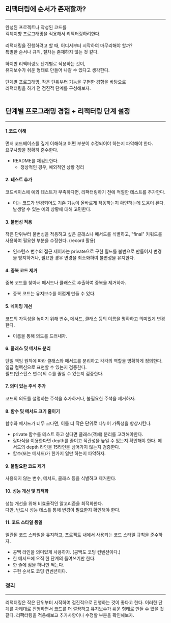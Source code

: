 ## 리팩터링에 순서가 존재할까?
***
완성된 프로젝트나 작성된 코드를 <br>
객체지향 프로그래밍을 적용해서 리팩터링하려한다. <br>
<br>
리팩터링을 진행하려고 할 때, 어디서부터 시작하여 마무리해야 할까?<br>
특별한 순서나 규칙, 절차는 존재하지 않는 것 같다.<br>
<br>
하지만 리팩터링도 단계별로 적용하는 것이, <br>
유지보수가 쉬운 형태로 만들어 나갈 수 있다고 생각한다. <br>
<br>
단계별 프로그래밍, 작은 단위부터 기능을 구현한 경험을 바탕으로 <br>
리팩터링을 하기 전 점진적 단계를 구성해보자.<br>
<br>

## 단계별 프로그래밍 경험 + 리팩터링 단계 설정
***
#### 1.코드 이해
먼저 코드베이스를 깊게 이해하고 어떤 부분이 수정되어야 하는지 파악해야 한다.
<br> 요구사항을 정확히 준수한다.
* README를 재검토한다.
  * 정상적인 경우, 예외적인 상황 정리

#### 2. 테스트 추가
코드베이스에 예외 테스트가 부족하다면, 리팩터링하기 전에 적절한 테스트를 추가한다.
* 이는 코드가 변경되어도 기존 기능이 올바르게 작동하는지 확인하는데 도움이 된다.
발생할 수 있는 예외 상황에 대해 고민한다.

#### 3. 불변성 적용
작은 단위부터 불변성을 적용하고 싶은 클래스나 메서드를 식별하고, "final" 키워드를 사용하여 필요한 부분을 수정한다. (record 활용)
* 인스턴스 변수의 접근 제어자는 private으로 구현
필드를 불변으로 만들어서 변경을 방지하거나, 필요한 경우 변경을 최소화하여 불변성을 유지한다.

#### 4. 중복 코드 제거
중복 코드를 찾아서 메서드나 클래스로 추출하여 중복을 제거하자.
* 중복 코드는 유지보수를 어렵게 만들 수 있다.

#### 5. 네이밍 개선
코드의 가독성을 높이기 위해 변수, 메서드, 클래스 등의 이름을 명확하고 의미있게 변경한다.
* 이름을 통해 의도를 드러내자.

#### 6. 클래스 및 메서드 분리
단일 책임 원칙에 따라 클래스와 메서드를 분리하고 각각의 역할을 명확하게 정의한다. <br>
일급 컬렉션으로 표현할 수 있는지 검증한다. <br>
필드(인스턴스 변수)의 수를 줄일 수 있는지 검증한다.

#### 7. 의미 있는 주석 추가
코드의 의도를 설명하는 주석을 추가하거나, 불필요한 주석을 제거하자.

#### 8. 함수 및 메서드 크기 줄이기
함수와 메서드가 너무 크다면, 이를 더 작은 단위로 나누어 가독성을 향상시킨다.
* private 함수를 테스트 하고 싶다면 클래스(객체) 분리를 고려해야한다.
* 람다식을 이용한다면 depth를 줄이고 직관성을 높일 수 있는지 확인해야 한다.
메서드의 depth 라인을 15라인을 넘어가지 않는지 검증한다.
* 함수(또는 메서드)가 한가지 일만 하는지 파악하자.

#### 9. 불필요한 코드 제거
사용되지 않는 변수, 메서드, 클래스 등을 식별하고 제거한다.

#### 10. 성능 개선 및 최적화
성능 개선을 위해 비효율적인 알고리즘을 최적화한다. <br>
다만, 반드시 성능 테스틀 통해 변경이 필요한지 확인해야 한다.

#### 11. 코드 스타일 통일
일관된 코드 스타일을 유지하고, 프로젝트 내에서 사용되는 코드 스타일 규칙을 준수하자.
* 공백 라인을 의미있게 사용하자. (공백도 코딩 컨벤션이다.)
* 한 메서드에 오직 한 단계의 들여쓰기만 한다.
* 한 줄에 점을 하나만 찍는다.
* 구현 순서도 코딩 컨벤션이다.

### 정리
***
리팩터링은 작은 단위부터 시작하여 점진적으로 진행하는 것이 좋다고 한다.
이러한 단계를 차례대로 진행하면서 코드를 더 깔끔하고 유지보수가 쉬운 형태로 만들 수 있을 것 같다.
리팩터링을 적용해보고 추가사항이나 수정할 부분을 확인해보자.

































